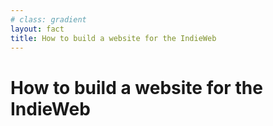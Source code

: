 ```yaml
---
# class: gradient
layout: fact
title: How to build a website for the IndieWeb
---
```


<h1>How to build a website for the <span class="color:red">Indie</span><span class="color:orange">Web</span></h1>
<!-- <h1 class="color:white">How to build a website for the Indie Web</h1> -->
